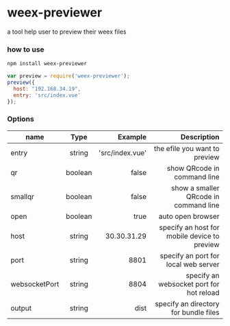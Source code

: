 # weex-previewer
a tool help user to preview their weex files

### how to use

``` bash 
npm install weex-previewer
```

``` js
var preview = require('weex-previewer');
preview({
  host: "192.168.34.19",
  entry: 'src/index.vue'   
});

```

### Options

| name        | Type         | Example  | Description  |
| ------------- |:-------------:| -----:|----------:|
| entry     | string | 'src/index.vue' | the efile you want to preview |
| qr      | boolean      |  false | show QRcode in command line |
| smallqr | boolean     |    false | show a smaller QRcode in command line |
| open | boolean     |    true | auto open browser |
| host | string   | 30.30.31.29 | specify an host for mobile device to preview |
| port | string   | 8801 | specify an port for local web server |
| websocketPort | string   | 8804 | specify an websocket port for hot reload |
| output | string   | dist | specify an directory for bundle files |
